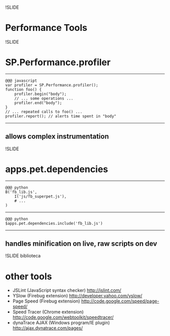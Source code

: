 !SLIDE

# Performance Tools

!SLIDE

# SP.Performance.profiler
---
	@@@ javascript
	var profiler = SP.Performance.profiler();
	function foo() {
		profiler.begin("body");
		// ... some operations ...
		profiler.end("body");
	}
	// ... repeated calls to foo() ...
	profiler.report(); // alerts time spent in "body"
---
## allows complex instrumentation

!SLIDE 
# apps.pet.dependencies
---
	@@@ python
	B('fb_lib.js',
		I('js/fb_superpet.js'),
		# ...
	)
---
	@@@ python
	$apps.pet.dependencies.include('fb_lib.js')
---
## handles minification on live, raw scripts on dev

!SLIDE biblioteca

# other tools

* JSLint (JavaScript syntax checker) <http://jslint.com/>
* YSlow (Firebug extension) <http://developer.yahoo.com/yslow/>
* Page Speed (Firebug extension) <http://code.google.com/speed/page-speed/>
* Speed Tracer (Chrome extension) <http://code.google.com/webtoolkit/speedtracer/>
* dynaTrace AJAX (Windows program/IE plugin) <http://ajax.dynatrace.com/pages/>